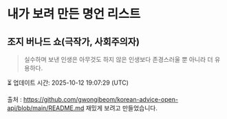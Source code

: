 # 내가 보려 만든 명언 리스트

##  조지 버나드 쇼(극작가, 사회주의자)
> 실수하며 보낸 인생은 아무것도 하지 않은 인생보다 존경스러울 뿐 아니라 더 유용하다.


⏳ 업데이트 시간: 2025-10-12 19:07:29 (UTC)

출처 : https://github.com/gwongibeom/korean-advice-open-api/blob/main/README.md
재밌게 보려고 만들었습니다.
